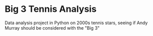 # Big 3 Tennis Analysis
Data analysis project in Python on 2000s tennis stars, seeing if Andy Murray should be considered with the "Big 3"
